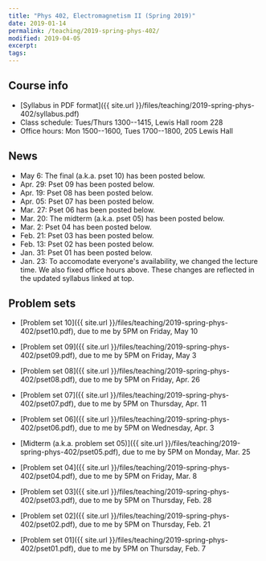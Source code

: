 ```yaml
---
title: "Phys 402, Electromagnetism II (Spring 2019)"
date: 2019-01-14
permalink: /teaching/2019-spring-phys-402/
modified: 2019-04-05
excerpt:
tags:
---
```


## Course info

* [Syllabus in PDF format]({{ site.url }}/files/teaching/2019-spring-phys-402/syllabus.pdf)
* Class schedule:  Tues/Thurs 1300--1415, Lewis Hall room 228
* Office hours:  Mon 1500--1600, Tues 1700--1800, 205 Lewis Hall

## News

* May 6: The final (a.k.a. pset 10) has been posted below.
* Apr. 29: Pset 09 has been posted below.
* Apr. 19: Pset 08 has been posted below.
* Apr. 05: Pset 07 has been posted below.
* Mar. 27: Pset 06 has been posted below.
* Mar. 20: The midterm (a.k.a. pset 05) has been posted below.
* Mar.  2: Pset 04 has been posted below.
* Feb. 21: Pset 03 has been posted below.
* Feb. 13: Pset 02 has been posted below.
* Jan. 31: Pset 01 has been posted below.
* Jan. 23: To accomodate everyone's availability, we changed the
  lecture time.  We also fixed office hours above.  These changes are
  reflected in the updated syllabus linked at top.

## Problem sets

* [Problem set 10]({{ site.url }}/files/teaching/2019-spring-phys-402/pset10.pdf),
  due to me by 5PM on Friday, May 10

* [Problem set 09]({{ site.url }}/files/teaching/2019-spring-phys-402/pset09.pdf),
  due to me by 5PM on Friday, May 3

* [Problem set 08]({{ site.url }}/files/teaching/2019-spring-phys-402/pset08.pdf),
  due to me by 5PM on Friday, Apr. 26

* [Problem set 07]({{ site.url }}/files/teaching/2019-spring-phys-402/pset07.pdf),
  due to me by 5PM on Thursday, Apr. 11

* [Problem set 06]({{ site.url }}/files/teaching/2019-spring-phys-402/pset06.pdf),
  due to me by 5PM on Wednesday, Apr. 3

* [Midterm (a.k.a. problem set 05)]({{ site.url }}/files/teaching/2019-spring-phys-402/pset05.pdf),
  due to me by 5PM on Monday, Mar. 25

* [Problem set 04]({{ site.url }}/files/teaching/2019-spring-phys-402/pset04.pdf),
  due to me by 5PM on Friday, Mar. 8

* [Problem set 03]({{ site.url }}/files/teaching/2019-spring-phys-402/pset03.pdf),
  due to me by 5PM on Thursday, Feb. 28

* [Problem set 02]({{ site.url }}/files/teaching/2019-spring-phys-402/pset02.pdf),
  due to me by 5PM on Thursday, Feb. 21

* [Problem set 01]({{ site.url }}/files/teaching/2019-spring-phys-402/pset01.pdf),
  due to me by 5PM on Thursday, Feb. 7
